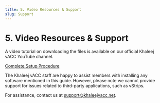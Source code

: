 ```yaml
---
title: 5. Video Resources & Support
slug: Support
---
```


# 5. Video Resources & Support

A video tutorial on downloading the files is available on our official Khaleej vACC YouTube channel.

[Complete Setup Procedure](https://youtu.be/MlV7Lu5gzgk?si=A2yE4kfVNrbNDFgv)

The Khaleej vACC staff are happy to assist members with installing any software mentioned in this guide. However, please note we cannot provide support for issues related to third-party applications, such as vStrips.

For assistance, contact us at support@khaleejvacc.net.